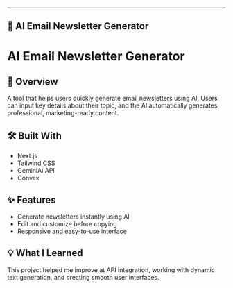
---

## 💌  **AI Email Newsletter Generator**


# AI Email Newsletter Generator

## 🚀 Overview
A tool that helps users quickly generate email newsletters using AI. Users can input key details about their topic, and the AI automatically generates professional, marketing-ready content.

## 🛠️ Built With
- Next.js  
- Tailwind CSS  
- GeminiAi API
- Convex

## ✨ Features
- Generate newsletters instantly using AI
- Edit and customize before copying
- Responsive and easy-to-use interface

## 💡 What I Learned
This project helped me improve at API integration, working with dynamic text generation, and creating smooth user interfaces.


